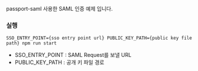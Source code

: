 passport-saml 사용한 SAML 인증 예제 입니다.

### 실행
```shell
SSO_ENTRY_POINT={sso entry point url} PUBLIC_KEY_PATH={public key file path} npm run start
```
- SSO_ENTRY_POINT : SAML Request를 보낼 URL
- PUBLIC_KEY_PATH : 공개 키 파일 경로
